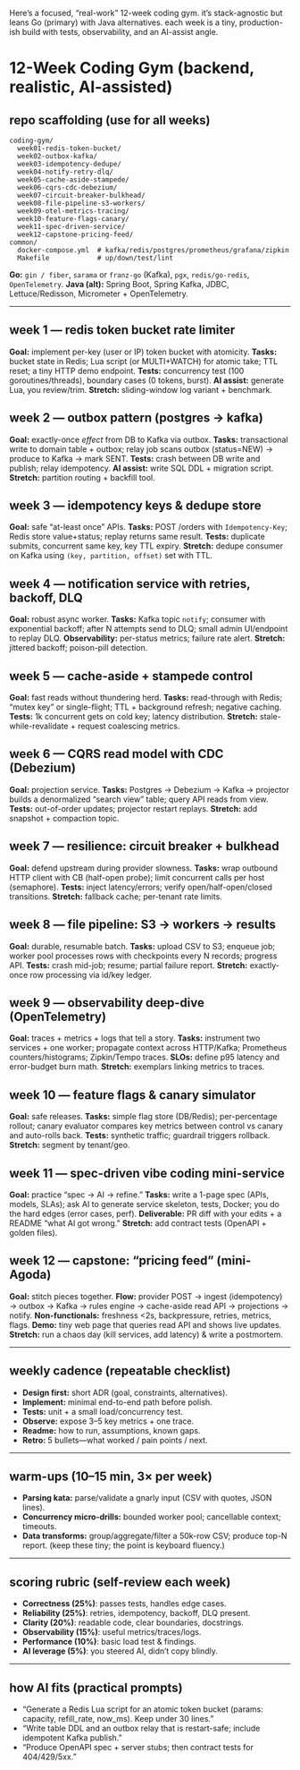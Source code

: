 Here’s a focused, “real-work” 12-week coding gym. it’s stack-agnostic but leans Go (primary) with Java alternatives. each week is a tiny, production-ish build with tests, observability, and an AI-assist angle.

# 12-Week Coding Gym (backend, realistic, AI-assisted)

## repo scaffolding (use for all weeks)

```
coding-gym/
  week01-redis-token-bucket/
  week02-outbox-kafka/
  week03-idempotency-dedupe/
  week04-notify-retry-dlq/
  week05-cache-aside-stampede/
  week06-cqrs-cdc-debezium/
  week07-circuit-breaker-bulkhead/
  week08-file-pipeline-s3-workers/
  week09-otel-metrics-tracing/
  week10-feature-flags-canary/
  week11-spec-driven-service/
  week12-capstone-pricing-feed/
common/
  docker-compose.yml  # kafka/redis/postgres/prometheus/grafana/zipkin
  Makefile            # up/down/test/lint
```

**Go:** `gin / fiber`, `sarama` or `franz-go` (Kafka), `pgx`, `redis/go-redis`, `OpenTelemetry`.
**Java (alt):** Spring Boot, Spring Kafka, JDBC, Lettuce/Redisson, Micrometer + OpenTelemetry.

---

## week 1 — redis token bucket rate limiter

**Goal:** implement per-key (user or IP) token bucket with atomicity.
**Tasks:** bucket state in Redis; Lua script (or MULTI+WATCH) for atomic take; TTL reset; a tiny HTTP demo endpoint.
**Tests:** concurrency test (100 goroutines/threads), boundary cases (0 tokens, burst).
**AI assist:** generate Lua, you review/trim.
**Stretch:** sliding-window log variant + benchmark.

## week 2 — outbox pattern (postgres → kafka)

**Goal:** exactly-once *effect* from DB to Kafka via outbox.
**Tasks:** transactional write to domain table + outbox; relay job scans outbox (status=NEW) → produce to Kafka → mark SENT.
**Tests:** crash between DB write and publish; relay idempotency.
**AI assist:** write SQL DDL + migration script.
**Stretch:** partition routing + backfill tool.

## week 3 — idempotency keys & dedupe store

**Goal:** safe “at-least once” APIs.
**Tasks:** POST /orders with `Idempotency-Key`; Redis store value+status; replay returns same result.
**Tests:** duplicate submits, concurrent same key, key TTL expiry.
**Stretch:** dedupe consumer on Kafka using `(key, partition, offset)` set with TTL.

## week 4 — notification service with retries, backoff, DLQ

**Goal:** robust async worker.
**Tasks:** Kafka topic `notify`; consumer with exponential backoff; after N attempts send to DLQ; small admin UI/endpoint to replay DLQ.
**Observability:** per-status metrics; failure rate alert.
**Stretch:** jittered backoff; poison-pill detection.

## week 5 — cache-aside + stampede control

**Goal:** fast reads without thundering herd.
**Tasks:** read-through with Redis; “mutex key” or single-flight; TTL + background refresh; negative caching.
**Tests:** 1k concurrent gets on cold key; latency distribution.
**Stretch:** stale-while-revalidate + request coalescing metrics.

## week  6 — CQRS read model with CDC (Debezium)

**Goal:** projection service.
**Tasks:** Postgres → Debezium → Kafka → projector builds a denormalized “search view” table; query API reads from view.
**Tests:** out-of-order updates; projector restart replays.
**Stretch:** add snapshot + compaction topic.

## week 7 — resilience: circuit breaker + bulkhead

**Goal:** defend upstream during provider slowness.
**Tasks:** wrap outbound HTTP client with CB (half-open probe); limit concurrent calls per host (semaphore).
**Tests:** inject latency/errors; verify open/half-open/closed transitions.
**Stretch:** fallback cache; per-tenant rate limits.

## week 8 — file pipeline: S3 → workers → results

**Goal:** durable, resumable batch.
**Tasks:** upload CSV to S3; enqueue job; worker pool processes rows with checkpoints every N records; progress API.
**Tests:** crash mid-job; resume; partial failure report.
**Stretch:** exactly-once row processing via id/key ledger.

## week 9 — observability deep-dive (OpenTelemetry)

**Goal:** traces + metrics + logs that tell a story.
**Tasks:** instrument two services + one worker; propagate context across HTTP/Kafka; Prometheus counters/histograms; Zipkin/Tempo traces.
**SLOs:** define p95 latency and error-budget burn math.
**Stretch:** exemplars linking metrics to traces.

## week 10 — feature flags & canary simulator

**Goal:** safe releases.
**Tasks:** simple flag store (DB/Redis); per-percentage rollout; canary evaluator compares key metrics between control vs canary and auto-rolls back.
**Tests:** synthetic traffic; guardrail triggers rollback.
**Stretch:** segment by tenant/geo.

## week 11 — spec-driven vibe coding mini-service

**Goal:** practice “spec → AI → refine.”
**Tasks:** write a 1-page spec (APIs, models, SLAs); ask AI to generate service skeleton, tests, Docker; you do the hard edges (error cases, perf).
**Deliverable:** PR diff with your edits + a README “what AI got wrong.”
**Stretch:** add contract tests (OpenAPI + golden files).

## week 12 — capstone: “pricing feed” (mini-Agoda)

**Goal:** stitch pieces together.
**Flow:** provider POST → ingest (idempotency) → outbox → Kafka → rules engine → cache-aside read API → projections → notify.
**Non-functionals:** freshness <2s, backpressure, retries, metrics, flags.
**Demo:** tiny web page that queries read API and shows live updates.
**Stretch:** run a chaos day (kill services, add latency) & write a postmortem.

---

## weekly cadence (repeatable checklist)

* **Design first:** short ADR (goal, constraints, alternatives).
* **Implement:** minimal end-to-end path before polish.
* **Tests:** unit + a small load/concurrency test.
* **Observe:** expose 3–5 key metrics + one trace.
* **Readme:** how to run, assumptions, known gaps.
* **Retro:** 5 bullets—what worked / pain points / next.

---

## warm-ups (10–15 min, 3× per week)

* **Parsing kata:** parse/validate a gnarly input (CSV with quotes, JSON lines).
* **Concurrency micro-drills:** bounded worker pool; cancellable context; timeouts.
* **Data transforms:** group/aggregate/filter a 50k-row CSV; produce top-N report.
  (keep these tiny; the point is keyboard fluency.)

---

## scoring rubric (self-review each week)

* **Correctness (25%)**: passes tests, handles edge cases.
* **Reliability (25%)**: retries, idempotency, backoff, DLQ present.
* **Clarity (20%)**: readable code, clear boundaries, docstrings.
* **Observability (15%)**: useful metrics/traces/logs.
* **Performance (10%)**: basic load test & findings.
* **AI leverage (5%)**: you steered AI, didn’t copy blindly.

---

## how AI fits (practical prompts)

* “Generate a Redis Lua script for an atomic token bucket (params: capacity, refill\_rate, now\_ms). Keep under 30 lines.”
* “Write table DDL and an outbox relay that is restart-safe; include idempotent Kafka publish.”
* “Produce OpenAPI spec + server stubs; then contract tests for 404/429/5xx.”
